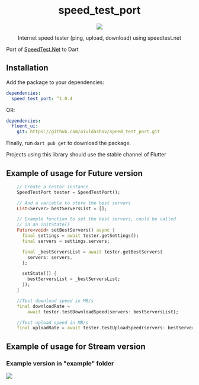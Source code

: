 <div>
  <h1 align="center">speed_test_port</h1>
  <p align="center" >
    <a title="Pub" href="https://pub.dartlang.org/packages/speed_test_port" >
      <img src="https://img.shields.io/pub/v/speed_test_port.svg?style=popout&include_prereleases" />
    </a>
  </p>
  <p align="center">
  Internet speed tester (ping, upload, download) using speedtest.net
  </p>
</div>

Port of [SpeedTest.Net](https://github.com/hasali19/SpeedTest.Net) to Dart

## Installation

Add the package to your dependencies:

```yaml
dependencies:
  speed_test_port: ^1.0.4
```

OR:

```yaml
dependencies:
  fluent_ui:
    git: https://github.com/oiuldashov/speed_test_port.git
```


Finally, run `dart pub get` to download the package.

Projects using this library should use the stable channel of Flutter



## Example of usage for Future version
```dart
    // Create a tester instance
    SpeedTestPort tester = SpeedTestPort();

    // And a variable to store the best servers
    List<Server> bestServersList = [];

    // Example function to set the best servers, could be called
    // in an initState()
    Future<void> setBestServers() async {
      final settings = await tester.getSettings();
      final servers = settings.servers;

      final _bestServersList = await tester.getBestServers(
        servers: servers,
      );

      setState(() {
        bestServersList = _bestServersList;
      });
    }

    //Test download speed in MB/s
    final downloadRate =
        await tester.testDownloadSpeed(servers: bestServersList);

    //Test upload speed in MB/s
    final uploadRate = await tester.testUploadSpeed(servers: bestServersList);
```

## Example of usage for Stream version
### Example version in "example" folder
![](https://github.com/oiuldashov/speed_test_port/readme_media/example.gif)
